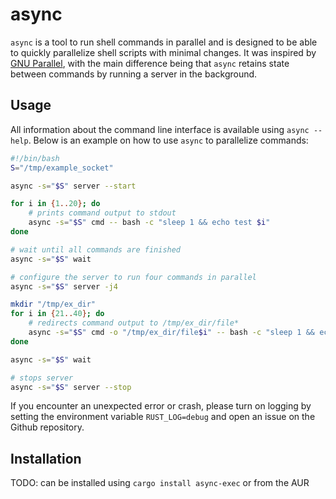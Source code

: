 # async

`async` is a tool to run shell commands in parallel and is designed to be able to quickly parallelize shell scripts with minimal changes.
It was inspired by [GNU Parallel](https://www.gnu.org/software/parallel/), with the main difference being that `async` retains state between commands by running a server in the background.


## Usage

All information about the command line interface is available using `async --help`. Below is an example on how to use `async` to parallelize commands:

```bash
#!/bin/bash
S="/tmp/example_socket"

async -s="$S" server --start

for i in {1..20}; do
    # prints command output to stdout
    async -s="$S" cmd -- bash -c "sleep 1 && echo test $i"
done

# wait until all commands are finished
async -s="$S" wait

# configure the server to run four commands in parallel
async -s="$S" server -j4

mkdir "/tmp/ex_dir"
for i in {21..40}; do
    # redirects command output to /tmp/ex_dir/file*
    async -s="$S" cmd -o "/tmp/ex_dir/file$i" -- bash -c "sleep 1 && echo test $i"
done

async -s="$S" wait

# stops server
async -s="$S" server --stop
```

If you encounter an unexpected error or crash, please turn on logging by setting the environment variable `RUST_LOG=debug` and open an issue on the Github repository.


## Installation

TODO:
can be installed using `cargo install async-exec`
or from the AUR
